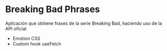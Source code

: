 # Breaking Bad Phrases

Aplicación que obtiene frases de la serie Breaking Bad, haciendo uso de la API oficial.

- Emotion CSS
- Custom hook useFetch
